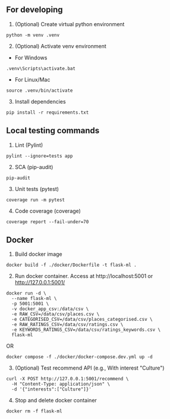 ## For developing
1. (Optional) Create virtual python environment
```
python -m venv .venv
```

2. (Optional) Activate venv environment

- For Windows
```
.venv\Scripts\activate.bat
```

- For Linux/Mac
```
source .venv/bin/activate
```

3. Install dependencies
```
pip install -r requirements.txt
```

## Local testing commands
1. Lint (Pylint)
```
pylint --ignore=tests app
```

2. SCA (pip-audit)
```
pip-audit
```

3. Unit tests (pytest)
```
coverage run -m pytest
```

4. Code coverage (coverage)
```
coverage report --fail-under=70
```

## Docker
1. Build docker image
```
docker build -f ./docker/Dockerfile -t flask-ml .
```

2. Run docker container. Access at http://localhost:5001 or  http://127.0.0.1:5001/
```
docker run -d \
  --name flask-ml \
  -p 5001:5001 \
  -v docker_app_csv:/data/csv \
  -e RAW_CSV=/data/csv/places.csv \
  -e CATEGORISED_CSV=/data/csv/places_categorised.csv \
  -e RAW_RATINGS_CSV=/data/csv/ratings.csv \
  -e KEYWORDS_RATINGS_CSV=/data/csv/ratings_keywords.csv \
  flask-ml
```

OR

```
docker compose -f ./docker/docker-compose.dev.yml up -d
```

3. (Optional) Test recommend API (e.g., With interest "Culture")
```
curl -X POST http://127.0.0.1:5001/recommend \
  -H "Content-Type: application/json" \
  -d '{"interests":["Culture"]}'

```

4. Stop and delete docker container
```
docker rm -f flask-ml
```